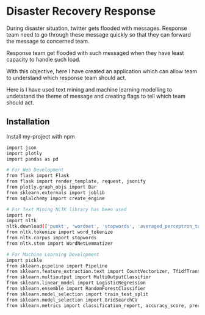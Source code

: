 
# Disaster Recovery Response

During disaster situation, twitter gets flooded with messages. Response team need to go through these message quickly so that they can forward the message to concerned team.

Response team get flooded with such messaged when they have least capacity to handle such load.

With this objective, here I have created an application which can allow team to understand which response team should act. 

Here is I have used text mining and machine learning modelling to undetstand the theme of message and creating flags to tell which team should act.


## Installation

Install my-project with npm

```bash
import json
import plotly
import pandas as pd

# For Web Development
from flask import Flask
from flask import render_template, request, jsonify
from plotly.graph_objs import Bar
from sklearn.externals import joblib
from sqlalchemy import create_engine

# For Text Mining NLTK library has been used
import re
import nltk
nltk.download(['punkt', 'wordnet', 'stopwords', 'averaged_perceptron_tagger'])
from nltk.tokenize import word_tokenize
from nltk.corpus import stopwords
from nltk.stem import WordNetLemmatizer

# For Machine Learning Development
import pickle
from sklearn.pipeline import Pipeline
from sklearn.feature_extraction.text import CountVectorizer, TfidfTransformer
from sklearn.multioutput import MultiOutputClassifier
from sklearn.linear_model import LogisticRegression
from sklearn.ensemble import RandomForestClassifier
from sklearn.model_selection import train_test_split
from sklearn.model_selection import GridSearchCV
from sklearn.metrics import classification_report, accuracy_score, precision_score, recall_score, f1_score, make_scorer



```
    
